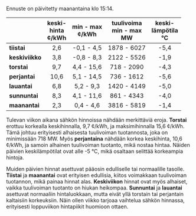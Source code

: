 Ennuste on päivitetty maanantaina klo 15:14.

|              | keski-<br>hinta<br>¢/kWh | min - max<br>¢/kWh | tuulivoima<br>min - max<br>MW | keski-<br>lämpötila<br>°C |
|:-------------|:----------------:|:----------------:|:-------------:|:-------------:|
| **tiistai**  |       2,6        |     -0,1 - 4,5   |   1878 - 6027 |      -5,4     |
| **keskiviikko** |       3,8        |     -0,8 - 8,3   |   2122 - 5526 |      -1,9     |
| **torstai**  |       9,7        |     4,4 - 15,6   |    718 - 2090 |      -4,3     |
| **perjantai**|      10,6        |     5,1 - 14,5   |    736 - 1612 |      -5,6     |
| **lauantai** |       6,8        |     5,2 - 9,3    |   1420 - 4149 |      -5,0     |
| **sunnuntai**|       8,3        |     4,1 - 11,6   |    861 - 4343 |      -4,0     |
| **maanantai**|       2,3        |     0,4 - 4,6    |   3816 - 5819 |      -1,4     |

Tulevan viikon aikana sähkön hinnoissa nähdään merkittäviä eroja. **Torstai** erottuu korkealla keskihinnalla, 9,7 ¢/kWh, ja maksimihinnalla 15,6 ¢/kWh. Tämä johtuu erityisesti alhaisesta tuulivoiman tuotannosta, joka on minimissään 718 MW. Myös **perjantaina** nähdään korkea keskihinta, 10,6 ¢/kWh, ja samoin alhainen tuulivoiman tuotanto, mikä nostaa hintaa. Näiden päivien keskilämpötilat ovat alle -5 °C, mikä osaltaan selittää korkeampia hintoja.

Muiden päivien hinnat asettuvat pääosin edulliselle tai normaalille tasolle. **Tiistai** ja **maanantai** ovat erityisen edullisia, kiitos voimakkaan tuulivoiman tuotannon, mikä painaa hinnat alas. **Keskiviikon** hinnat ovat myös alhaiset, vaikka tuulivoiman tuotanto on hiukan heikompaa. **Sunnuntai** ja **lauantai** asettuvat normaaliin hintaluokkaan, mutta eivät yllä torstain tai perjantain kaltaisiin korkeuksiin. Näin ollen viikko tarjoaa vaihtelua sähkön hinnassa, erityisesti loppuviikon hintapiikit huomioon ottaen.